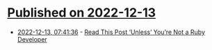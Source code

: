 # [Published on 2022-12-13](index.md)

* [2022-12-13, 07:41:36](https://news.ycombinator.com/item?id=33965933) - [Read This Post ‘Unless’ You’re Not a Ruby Developer](https://jesseduffield.com/Unless/)
